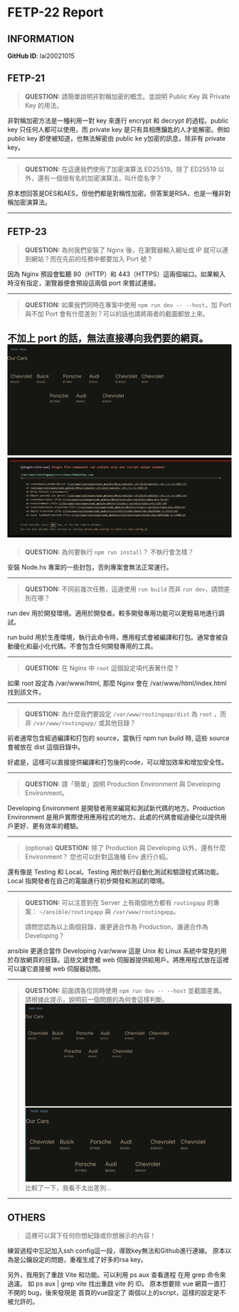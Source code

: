 # FETP-22 Report

## INFORMATION
**GitHub ID**: lai20021015

## FETP-21

> **QUESTION:** 請簡單說明非對稱加密的概念。並說明 Public Key 與 Private Key 的用法。

非對稱加密方法是一種利用一對 key 來進行 encrypt 和 decrypt 的過程。public key 只任何人都可以使用，而 private key 是只有具相應鑰匙的人才能解密。例如public key 即使被知道，也無法解密由 public ke y加密的訊息，除非有 private key。

---

> **QUESTION:** 在這邊我們使用了加密演算法 ED25519。除了 ED25519 以外，還有一個很有名的加密演算法，叫什麼名字？

原本想回答是DES和AES，但他們都是對稱性加密。但答案是RSA，也是一種非對稱加密演算法。

---

## FETP-23

> **QUESTION:** 為何我們安裝了 Nginx 後，在瀏覽器輸入網址或 IP 就可以連到網站？而在先前的任務中都要加入 Port 號？

因為 Nginx 預設會監聽 80（HTTP）和 443（HTTPS）這兩個端口。如果輸入時沒有指定，瀏覽器便會預設這兩個 port 來嘗試連接。

---

> **QUESTION:** 如果我們同時在專案中使用 `npm run dev -- --host`，加 Port 與不加 Port 會有什麼差別？可以的話也請將兩者的截圖都放上來。

不加上 port 的話，無法直接導向我們要的網頁。
![alt text](image.png)
![alt text](image-1.png)
---

> **QUESTION:** 為何要執行 `npm run install`？ 不執行會怎樣？

安裝 Node.hs 專案的一些封包，否則專案會無法正常運行。

---

> **QUESTION:** 不同前幾次任務，這邊使用 `run build` 而非 `run dev`，請問差別在哪？

run dev 用於開發環境。適用於開發者。較多開發專用功能可以更輕易地進行調試。

run build 用於生產環境，執行此命令時，應用程式會被編譯和打包。通常會被自動優化和最小化代碼。不會包含任何開發專用的工具。

---

> **QUESTION:** 在 Nginx 中 `root` 這個設定項代表著什麼？

如果 root 設定為 /var/www/html, 那麼 Nginx 會在 /var/www/html/index.html 找到該文件。

---

> **QUESTION:** 為什麼我們要設定 `/var/www/routingapp/dist` 為 `root` ，而非 `/var/www/routingapp/` 或其他目錄？

前者通常包含經過編譯和打包的 source，當執行 npm run build 時, 這些 source 會被放在 dist 這個目錄中。

好處是，這樣可以直接提供編譯和打包後的code，可以增加效率和增加安全性。

---

> **QUESTION:** 請「簡單」說明 Production Environment 與 Developing Environment。

Developing Environment 是開發者用來編寫和測試新代碼的地方。Production Environment 是用戶實際使用應用程式的地方。此處的代碼會經過優化以提供用戶更好、更有效率的體驗。

---

> (optional) **QUESTION:** 除了 Production 與 Developing 以外，還有什麼 Environment？ 您也可以針對這幾種 Env 進行介紹。

還有像是 Testing 和 Local。Testing 用於執行自動化測試和驗證程式碼功能。Local 指開發者在自己的電腦進行初步開發和測試的環境。

---

> **QUESTION:** 可以注意到在 Server 上有兩個地方都有 `routingapp` 的專案： `~/ansible/routingapp` 與 `/var/www/routingapp`。
>
> 請問您認為以上兩個目錄，誰更適合作為 Production，誰適合作為 Developing？

ansible 更適合當作 Developing
/var/www 這是 Unix 和 Linux 系統中常見的用於存放網頁的目錄。這些文建會被 web 伺服器提供給用戶。將應用程式放在這裡可以讓它直接被 web 伺服器訪問。


---

> **QUESTION:** 前面請各位同時使用 `npm run dev -- --host` 並截圖差異。請根據此提示，說明前一個問題的為何會這樣判斷。
![alt text](image.png)
![alt text](image-2.png)
比較了一下，我看不太出差別...
---

## OTHERS

> 這裡可以寫下任何你想紀錄或你想展示的內容！

練習過程中忘記加入ssh config這一段，導致key無法和Github進行連線。
原本以為是公鑰設定的問題，重複生成了好多的rsa key。

另外，我用到了重啟 Vite 和功能。可以利用 ps aux 查看進程 在用 grep 命令來過濾。
如 ps aux | grep vite 找出重啟 vite 的 ID。
原本想要除 vue 網頁一直打不開的 bug，後來發現是 首頁的vue設定了 兩個以上的script，這樣的設定是不被允許的。